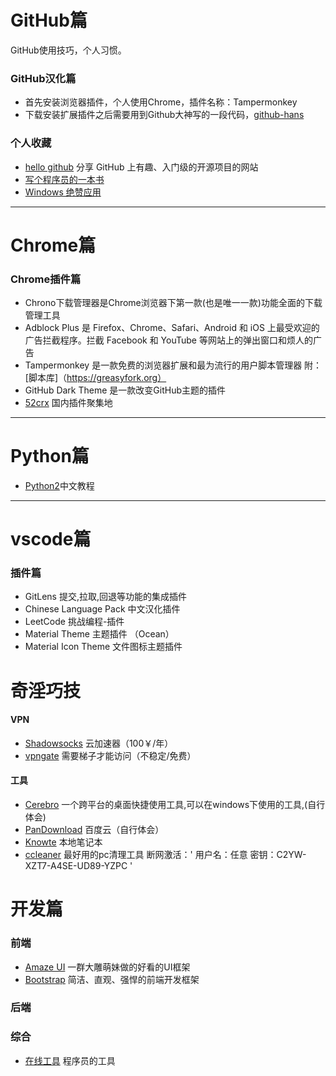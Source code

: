 # GitHub篇
GitHub使用技巧，个人习惯。

### GitHub汉化篇
* 首先安装浏览器插件，个人使用Chrome，插件名称：Tampermonkey
* 下载安装扩展插件之后需要用到Github大神写的一段代码，[github-hans](https://github.com/52cik/github-hans)
### 个人收藏
* [hello github](https://www.hellogithub.com/) 分享 GitHub 上有趣、入门级的开源项目的网站
* [写个程序员的一本书](https://github.com/ahangchen/How-to-Be-A-Programmer-CN) 
* [Windows 绝赞应用](https://github.com/AmazingApps/Amazing-Windows-Apps/blob/master/zh-CN/README.md) 


*** 
# Chrome篇
### Chrome插件篇
* Chrono下载管理器是Chrome浏览器下第一款(也是唯一一款)功能全面的下载管理工具
* Adblock Plus 是 Firefox、Chrome、Safari、Android 和 iOS 上最受欢迎的广告拦截程序。拦截 Facebook 和 YouTube 等网站上的弹出窗口和烦人的广告
* Tampermonkey 是一款免费的浏览器扩展和最为流行的用户脚本管理器  附：[脚本库]（https://greasyfork.org）
* GitHub Dark Theme 是一款改变GitHub主题的插件
* [52crx](https://52crx.com/) 国内插件聚集地


***
# Python篇
* [Python2](https://funhacks.gitbooks.io/explore-python/)中文教程



***
# vscode篇
### 插件篇
* GitLens 提交,拉取,回退等功能的集成插件
* Chinese Language Pack 中文汉化插件
* LeetCode 挑战编程-插件
* Material Theme 主题插件 （Ocean）
* Material Icon Theme 文件图标主题插件


# 奇淫巧技
#### VPN
* [Shadowsocks](https://portal.shadowsocks.ch/) 云加速器（100￥/年）
* [vpngate](https://www.vpngate.net/) 需要梯子才能访问（不稳定/免费）
#### 工具
* [Cerebro](https://github.com/KELiON/cerebro/releases) 一个跨平台的桌面快捷使用工具,可以在windows下使用的工具,(自行体会)
* [PanDownload](https://pandownload.com/) 百度云（自行体会）
* [Knowte](https://www.digimezzo.com/content/software/knowte/) 本地笔记本
* [ccleaner](https://www.ccleaner.com/ccleaner/download/standard) 最好用的pc清理工具
  断网激活：' 用户名：任意 密钥：C2YW-XZT7-A4SE-UD89-YZPC '


# 开发篇

### 前端
* [Amaze UI](http://amazeui.org/) 一群大雕萌妹做的好看的UI框架
* [Bootstrap](http://www.bootcss.com/) 简洁、直观、强悍的前端开发框架

### 后端

### 综合
* [在线工具](https://tool.lu/) 程序员的工具





